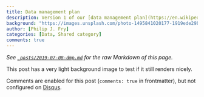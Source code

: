 ```yaml
---
title: Data management plan
description: Version 1 of our [data management plan](https://en.wikipedia.org/wiki/Data_management_plan) is now available
background: "https://images.unsplash.com/photo-1495841020177-1919ede29bd8?ixlib=rb-1.2.1&ixid=eyJhcHBfaWQiOjEyMDd9&auto=format&fit=crop&w=1200&q=80"
author: [Philip J. Fry]
categories: [Data, Shared category]
comments: true
---
```


_See [`_posts/2019-07-08-dmp.md`](https://raw.githubusercontent.com/peterdesmet/petridish/master/_posts/2019-07-08-dmp.md) for the raw Markdown of this page._

This post has a very light background image to test if it still renders nicely.

Comments are enabled for this post (`comments: true` in frontmatter), but not configured on [Disqus](https://disqus.com/).
